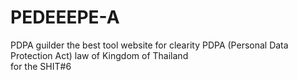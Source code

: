 # PEDEEEPE-A
PDPA guilder
the best tool website for clearity PDPA (Personal Data Protection Act) law of Kingdom of Thailand  
for the SHIT#6 

